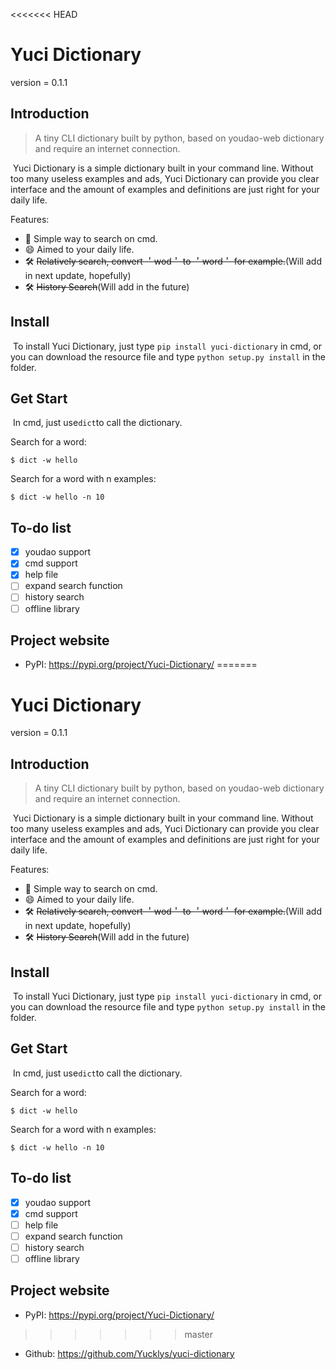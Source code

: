 <<<<<<< HEAD
# Yuci Dictionary

version = 0.1.1

## Introduction

> A tiny CLI dictionary built by python, based on youdao-web dictionary and require an internet connection. 

​	Yuci Dictionary is a simple dictionary built in your command line. Without too many useless examples and ads, Yuci Dictionary can provide you clear interface and the amount of examples and definitions are just right for your daily life.

Features:

- :dash: Simple way to search on cmd.
- :smile: Aimed to your daily life.
- :hammer_and_wrench: ~~Relatively search, convert ＇wod＇ to ＇word＇ for example.~~(Will add in next update, hopefully)
- :hammer_and_wrench: ~~History Search~~(Will add in the future)

## Install

​	To install Yuci Dictionary, just type `pip install yuci-dictionary` in cmd, or you can download the resource file and type `python setup.py install` in the folder.

## Get Start

​	In cmd, just use`dict`to call the dictionary.

Search for a word:

```
$ dict -w hello
```

Search for a word with n examples:

```
$ dict -w hello -n 10
```

## To-do list

- [x]  youdao support
- [x]  cmd support
- [x]  help file
- [ ]  expand search function
- [ ]  history search
- [ ]  offline library

## Project website

- PyPI: <https://pypi.org/project/Yuci-Dictionary/>
=======
# Yuci Dictionary

version = 0.1.1

## Introduction

> A tiny CLI dictionary built by python, based on youdao-web dictionary and require an internet connection. 

​	Yuci Dictionary is a simple dictionary built in your command line. Without too many useless examples and ads, Yuci Dictionary can provide you clear interface and the amount of examples and definitions are just right for your daily life.

Features:

- :dash: Simple way to search on cmd.
- :smile: Aimed to your daily life.
- :hammer_and_wrench: ~~Relatively search, convert ＇wod＇ to ＇word＇ for example.~~(Will add in next update, hopefully)
- :hammer_and_wrench: ~~History Search~~(Will add in the future)

## Install

​	To install Yuci Dictionary, just type `pip install yuci-dictionary` in cmd, or you can download the resource file and type `python setup.py install` in the folder.

## Get Start

​	In cmd, just use`dict`to call the dictionary.

Search for a word:

```
$ dict -w hello
```

Search for a word with n examples:

```
$ dict -w hello -n 10
```

## To-do list

- [x]  youdao support
- [x]  cmd support
- [ ]  help file
- [ ]  expand search function
- [ ]  history search
- [ ]  offline library

## Project website

- PyPI: <https://pypi.org/project/Yuci-Dictionary/>
>>>>>>> master
- Github: https://github.com/Yucklys/yuci-dictionary 